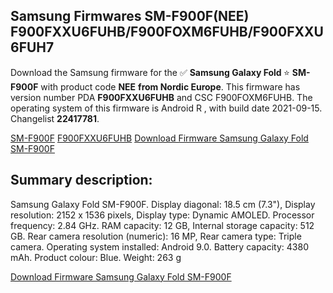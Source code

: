 <h2>Samsung Firmwares SM-F900F(NEE) F900FXXU6FUHB/F900FOXM6FUHB/F900FXXU6FUH7</h2>
Download the Samsung firmware for the ✅ <strong>Samsung Galaxy Fold </strong> ⭐ <strong>SM-F900F</strong> with product code <strong>NEE</strong> <strong> from Nordic Europe</strong>. This firmware has version number PDA <strong>F900FXXU6FUHB</strong> and CSC F900FOXM6FUHB. The operating system of this firmware is Android R , with build date 2021-09-15. Changelist <strong>22417781</strong>.


[SM-F900F](https://samfirm.shop/samsung/model/SM-F900F)
[F900FXXU6FUHB](https://samfirm.shop/samsung/pda/F900FXXU6FUHB)
[Download Firmware Samsung Galaxy Fold SM-F900F](https://samfirm.shop/samsung/firmware/456790)
<h2>Summary description:</h2>
<p>Samsung Galaxy Fold SM-F900F. Display diagonal: 18.5 cm (7.3"), Display resolution: 2152 x 1536 pixels, Display type: Dynamic AMOLED. Processor frequency: 2.84 GHz. RAM capacity: 12 GB, Internal storage capacity: 512 GB. Rear camera resolution (numeric): 16 MP, Rear camera type: Triple camera. Operating system installed: Android 9.0. Battery capacity: 4380 mAh. Product colour: Blue. Weight: 263 g</p>


[Download Firmware Samsung Galaxy Fold SM-F900F](https://samfirm.shop/samsung/firmware/456790)
